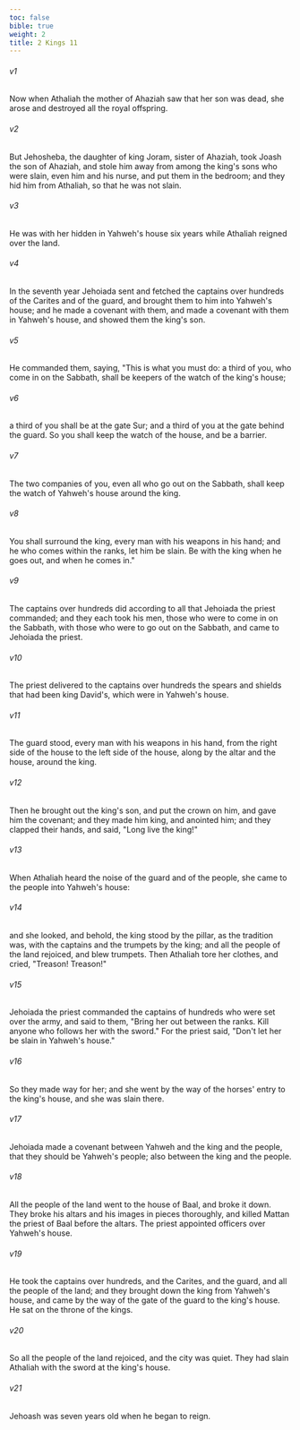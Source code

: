 ```yaml
---
toc: false
bible: true
weight: 2
title: 2 Kings 11
---
```




###### v1 
Now when Athaliah the mother of Ahaziah saw that her son was dead, she arose and destroyed all the royal offspring. 

###### v2 
But Jehosheba, the daughter of king Joram, sister of Ahaziah, took Joash the son of Ahaziah, and stole him away from among the king's sons who were slain, even him and his nurse, and put them in the bedroom; and they hid him from Athaliah, so that he was not slain. 

###### v3 
He was with her hidden in Yahweh's house six years while Athaliah reigned over the land. 

###### v4 
In the seventh year Jehoiada sent and fetched the captains over hundreds of the Carites and of the guard, and brought them to him into Yahweh's house; and he made a covenant with them, and made a covenant with them in Yahweh's house, and showed them the king's son. 

###### v5 
He commanded them, saying, "This is what you must do: a third of you, who come in on the Sabbath, shall be keepers of the watch of the king's house; 

###### v6 
a third of you shall be at the gate Sur; and a third of you at the gate behind the guard. So you shall keep the watch of the house, and be a barrier. 

###### v7 
The two companies of you, even all who go out on the Sabbath, shall keep the watch of Yahweh's house around the king. 

###### v8 
You shall surround the king, every man with his weapons in his hand; and he who comes within the ranks, let him be slain. Be with the king when he goes out, and when he comes in." 

###### v9 
The captains over hundreds did according to all that Jehoiada the priest commanded; and they each took his men, those who were to come in on the Sabbath, with those who were to go out on the Sabbath, and came to Jehoiada the priest. 

###### v10 
The priest delivered to the captains over hundreds the spears and shields that had been king David's, which were in Yahweh's house. 

###### v11 
The guard stood, every man with his weapons in his hand, from the right side of the house to the left side of the house, along by the altar and the house, around the king. 

###### v12 
Then he brought out the king's son, and put the crown on him, and gave him the covenant; and they made him king, and anointed him; and they clapped their hands, and said, "Long live the king!" 

###### v13 
When Athaliah heard the noise of the guard and of the people, she came to the people into Yahweh's house: 

###### v14 
and she looked, and behold, the king stood by the pillar, as the tradition was, with the captains and the trumpets by the king; and all the people of the land rejoiced, and blew trumpets. Then Athaliah tore her clothes, and cried, "Treason! Treason!" 

###### v15 
Jehoiada the priest commanded the captains of hundreds who were set over the army, and said to them, "Bring her out between the ranks. Kill anyone who follows her with the sword." For the priest said, "Don't let her be slain in Yahweh's house." 

###### v16 
So they made way for her; and she went by the way of the horses' entry to the king's house, and she was slain there. 

###### v17 
Jehoiada made a covenant between Yahweh and the king and the people, that they should be Yahweh's people; also between the king and the people. 

###### v18 
All the people of the land went to the house of Baal, and broke it down. They broke his altars and his images in pieces thoroughly, and killed Mattan the priest of Baal before the altars. The priest appointed officers over Yahweh's house. 

###### v19 
He took the captains over hundreds, and the Carites, and the guard, and all the people of the land; and they brought down the king from Yahweh's house, and came by the way of the gate of the guard to the king's house. He sat on the throne of the kings. 

###### v20 
So all the people of the land rejoiced, and the city was quiet. They had slain Athaliah with the sword at the king's house. 

###### v21 
Jehoash was seven years old when he began to reign.
